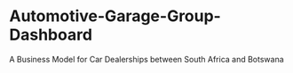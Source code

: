 # Automotive-Garage-Group-Dashboard
A Business Model for Car Dealerships between South Africa and Botswana 
